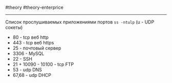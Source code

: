  #theory #theory-enterprice
 
---
Список прослушиваемых приложениями портов `ss -ntulp` (u - UDP сокеты)

- 80 - tcp веб http
- 443 - tcp веб https
- 25 - почтовый сервер
- 3306 - MySQL
- 22 - SSH
- 21 + 10090 - 10100 - tcp FTP
- 53 - udp DNS
- 67,68 - udp DHCP


